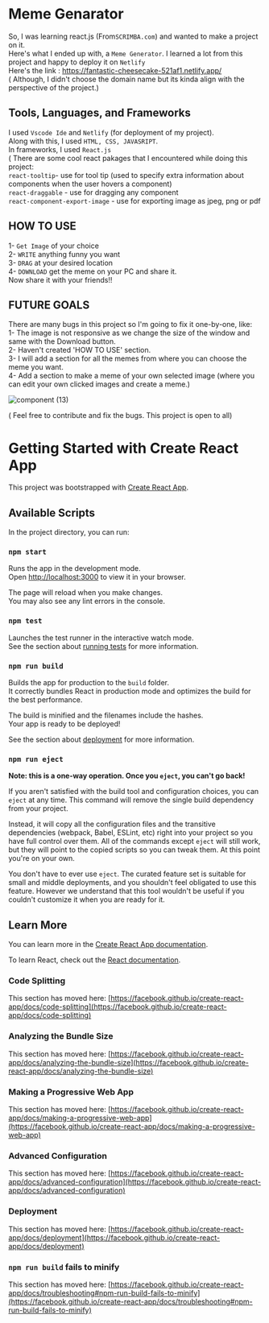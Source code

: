 # Meme Genarator
So, I was learning react.js (From`SCRIMBA.com`) and wanted to make a project on it.\
Here's what I ended up with, a `Meme Generator`. I learned a lot from this project and happy to deploy it on `Netlify`\
Here's the link : https://fantastic-cheesecake-521af1.netlify.app/ \
( Although, I didn't choose the domain name but its kinda align with the perspective of the project.)

## Tools, Languages, and Frameworks
I used `Vscode Ide` and `Netlify` (for deployment of my project).\
Along with this, I used `HTML, CSS, JAVASRIPT`.\
In frameworks, I used `React.js`\
( There are some cool react pakages that I encountered while doing this project:\
`react-tooltip`- use for tool tip (used to specify extra information about components when the user hovers a component)\
`react-draggable` - use for dragging any component\
`react-component-export-image` - use for exporting image as jpeg, png or pdf

## HOW TO USE
1- `Get Image` of your choice\
2- `WRITE` anything funny you want\
3- `DRAG` at your desired location\
4- `DOWNLOAD` get the meme on your PC and share it.\
Now share it with your friends!!


## FUTURE GOALS
There are many bugs in this project so I'm going to fix it one-by-one, like:\
1- The image is not responsive as we change the size of the window and same with the Download button.\
2- Haven't created 'HOW TO USE' section.\
3- I will add a section for all the memes from where you can choose the meme you want.\
4- Add a section to make a meme of your own selected image (where you can edit your own clicked images and create a meme.)

![component (13)](https://user-images.githubusercontent.com/95532791/236629498-6cb8ba8b-999e-4d6c-a7f5-7f7648007687.png)

( Feel free to contribute and fix the bugs. This project is open to all)




# Getting Started with Create React App

This project was bootstrapped with [Create React App](https://github.com/facebook/create-react-app).

## Available Scripts

In the project directory, you can run:

### `npm start`

Runs the app in the development mode.\
Open [http://localhost:3000](http://localhost:3000) to view it in your browser.

The page will reload when you make changes.\
You may also see any lint errors in the console.

### `npm test`

Launches the test runner in the interactive watch mode.\
See the section about [running tests](https://facebook.github.io/create-react-app/docs/running-tests) for more information.

### `npm run build`

Builds the app for production to the `build` folder.\
It correctly bundles React in production mode and optimizes the build for the best performance.

The build is minified and the filenames include the hashes.\
Your app is ready to be deployed!

See the section about [deployment](https://facebook.github.io/create-react-app/docs/deployment) for more information.

### `npm run eject`

**Note: this is a one-way operation. Once you `eject`, you can't go back!**

If you aren't satisfied with the build tool and configuration choices, you can `eject` at any time. This command will remove the single build dependency from your project.

Instead, it will copy all the configuration files and the transitive dependencies (webpack, Babel, ESLint, etc) right into your project so you have full control over them. All of the commands except `eject` will still work, but they will point to the copied scripts so you can tweak them. At this point you're on your own.

You don't have to ever use `eject`. The curated feature set is suitable for small and middle deployments, and you shouldn't feel obligated to use this feature. However we understand that this tool wouldn't be useful if you couldn't customize it when you are ready for it.

## Learn More

You can learn more in the [Create React App documentation](https://facebook.github.io/create-react-app/docs/getting-started).

To learn React, check out the [React documentation](https://reactjs.org/).

### Code Splitting

This section has moved here: [https://facebook.github.io/create-react-app/docs/code-splitting](https://facebook.github.io/create-react-app/docs/code-splitting)

### Analyzing the Bundle Size

This section has moved here: [https://facebook.github.io/create-react-app/docs/analyzing-the-bundle-size](https://facebook.github.io/create-react-app/docs/analyzing-the-bundle-size)

### Making a Progressive Web App

This section has moved here: [https://facebook.github.io/create-react-app/docs/making-a-progressive-web-app](https://facebook.github.io/create-react-app/docs/making-a-progressive-web-app)

### Advanced Configuration

This section has moved here: [https://facebook.github.io/create-react-app/docs/advanced-configuration](https://facebook.github.io/create-react-app/docs/advanced-configuration)

### Deployment

This section has moved here: [https://facebook.github.io/create-react-app/docs/deployment](https://facebook.github.io/create-react-app/docs/deployment)

### `npm run build` fails to minify

This section has moved here: [https://facebook.github.io/create-react-app/docs/troubleshooting#npm-run-build-fails-to-minify](https://facebook.github.io/create-react-app/docs/troubleshooting#npm-run-build-fails-to-minify)

